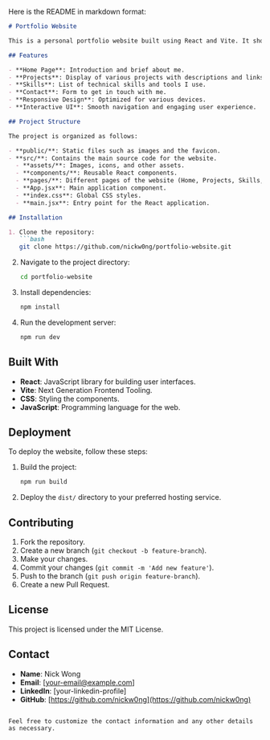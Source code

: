 Here is the README in markdown format:

```markdown
# Portfolio Website

This is a personal portfolio website built using React and Vite. It showcases my projects, skills, and contact information.

## Features

- **Home Page**: Introduction and brief about me.
- **Projects**: Display of various projects with descriptions and links to the code.
- **Skills**: List of technical skills and tools I use.
- **Contact**: Form to get in touch with me.
- **Responsive Design**: Optimized for various devices.
- **Interactive UI**: Smooth navigation and engaging user experience.

## Project Structure

The project is organized as follows:

- **public/**: Static files such as images and the favicon.
- **src/**: Contains the main source code for the website.
  - **assets/**: Images, icons, and other assets.
  - **components/**: Reusable React components.
  - **pages/**: Different pages of the website (Home, Projects, Skills, Contact).
  - **App.jsx**: Main application component.
  - **index.css**: Global CSS styles.
  - **main.jsx**: Entry point for the React application.

## Installation

1. Clone the repository:
   ```bash
   git clone https://github.com/nickw0ng/portfolio-website.git
   ```
2. Navigate to the project directory:
   ```bash
   cd portfolio-website
   ```
3. Install dependencies:
   ```bash
   npm install
   ```
4. Run the development server:
   ```bash
   npm run dev
   ```

## Built With

- **React**: JavaScript library for building user interfaces.
- **Vite**: Next Generation Frontend Tooling.
- **CSS**: Styling the components.
- **JavaScript**: Programming language for the web.

## Deployment

To deploy the website, follow these steps:

1. Build the project:
   ```bash
   npm run build
   ```
2. Deploy the `dist/` directory to your preferred hosting service.

## Contributing

1. Fork the repository.
2. Create a new branch (`git checkout -b feature-branch`).
3. Make your changes.
4. Commit your changes (`git commit -m 'Add new feature'`).
5. Push to the branch (`git push origin feature-branch`).
6. Create a new Pull Request.

## License

This project is licensed under the MIT License.

## Contact

- **Name**: Nick Wong
- **Email**: [your-email@example.com]
- **LinkedIn**: [your-linkedin-profile]
- **GitHub**: [https://github.com/nickw0ng](https://github.com/nickw0ng)
```

Feel free to customize the contact information and any other details as necessary.